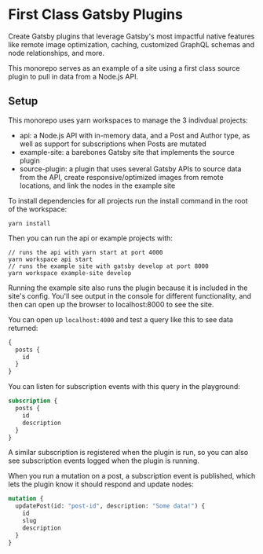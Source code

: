 # First Class Gatsby Plugins

Create Gatsby plugins that leverage Gatsby's most impactful native features like remote image optimization, caching, customized GraphQL schemas and node relationships, and more.

This monorepo serves as an example of a site using a first class source plugin to pull in data from a Node.js API.

## Setup

This monorepo uses yarn workspaces to manage the 3 indivdual projects:

- api: a Node.js API with in-memory data, and a Post and Author type, as well as support for subscriptions when Posts are mutated
- example-site: a barebones Gatsby site that implements the source plugin
- source-plugin: a plugin that uses several Gatsby APIs to source data from the API, create responsive/optimized images from remote locations, and link the nodes in the example site

To install dependencies for all projects run the install command in the root of the workspace:

```
yarn install
```

Then you can run the api or example projects with:

```
// runs the api with yarn start at port 4000
yarn workspace api start
// runs the example site with gatsby develop at port 8000
yarn workspace example-site develop
```

Running the example site also runs the plugin because it is included in the site's config. You'll see output in the console for different functionality, and then can open up the browser to localhost:8000 to see the site.

You can open up `localhost:4000` and test a query like this to see data returned:

```graphql
{
  posts {
    id
  }
}
```

You can listen for subscription events with this query in the playground:

```graphql
subscription {
  posts {
    id
    description
  }
}
```

A similar subscription is registered when the plugin is run, so you can also see subscription events logged when the plugin is running.

When you run a mutation on a post, a subscription event is published, which lets the plugin know it should respond and update nodes:

```graphql
mutation {
  updatePost(id: "post-id", description: "Some data!") {
    id
    slug
    description
  }
}
```
